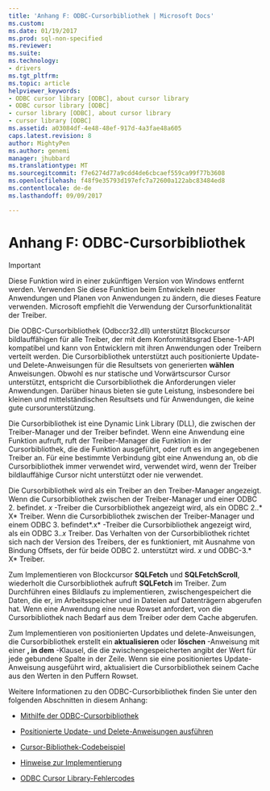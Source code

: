 ```yaml
---
title: 'Anhang F: ODBC-Cursorbibliothek | Microsoft Docs'
ms.custom: 
ms.date: 01/19/2017
ms.prod: sql-non-specified
ms.reviewer: 
ms.suite: 
ms.technology:
- drivers
ms.tgt_pltfrm: 
ms.topic: article
helpviewer_keywords:
- ODBC cursor library [ODBC], about cursor library
- ODBC cursor library [ODBC]
- cursor library [ODBC], about cursor library
- cursor library [ODBC]
ms.assetid: a03084df-4e48-48ef-917d-4a3fae48a605
caps.latest.revision: 8
author: MightyPen
ms.author: genemi
manager: jhubbard
ms.translationtype: MT
ms.sourcegitcommit: f7e6274d77a9cdd4de6cbcaef559ca99f77b3608
ms.openlocfilehash: f48f9e35793d197efc7a72600a122abc83484ed8
ms.contentlocale: de-de
ms.lasthandoff: 09/09/2017

---
```

# <a name="appendix-f-odbc-cursor-library"></a>Anhang F: ODBC-Cursorbibliothek
> [!IMPORTANT]  
>  Diese Funktion wird in einer zukünftigen Version von Windows entfernt werden. Verwenden Sie diese Funktion beim Entwickeln neuer Anwendungen und Planen von Anwendungen zu ändern, die dieses Feature verwenden. Microsoft empfiehlt die Verwendung der Cursorfunktionalität der Treiber.  
  
 Die ODBC-Cursorbibliothek (Odbccr32.dll) unterstützt Blockcursor bildlauffähigen für alle Treiber, der mit dem Konformitätsgrad Ebene-1-API kompatibel und kann von Entwicklern mit ihren Anwendungen oder Treibern verteilt werden. Die Cursorbibliothek unterstützt auch positionierte Update- und Delete-Anweisungen für die Resultsets von generierten **wählen** Anweisungen. Obwohl es nur statische und Vorwärtscursor Cursor unterstützt, entspricht die Cursorbibliothek die Anforderungen vieler Anwendungen. Darüber hinaus bieten sie gute Leistung, insbesondere bei kleinen und mittelständischen Resultsets und für Anwendungen, die keine gute cursorunterstützung.  
  
 Die Cursorbibliothek ist eine Dynamic Link Library (DLL), die zwischen der Treiber-Manager und der Treiber befindet. Wenn eine Anwendung eine Funktion aufruft, ruft der Treiber-Manager die Funktion in der Cursorbibliothek, die die Funktion ausgeführt, oder ruft es im angegebenen Treiber an. Für eine bestimmte Verbindung gibt eine Anwendung an, ob die Cursorbibliothek immer verwendet wird, verwendet wird, wenn der Treiber bildlauffähige Cursor nicht unterstützt oder nie verwendet.  
  
 Die Cursorbibliothek wird als ein Treiber an den Treiber-Manager angezeigt. Wenn die Cursorbibliothek zwischen der Treiber-Manager und einer ODBC 2. befindet. *x* -Treiber die Cursorbibliothek angezeigt wird, als ein ODBC 2..* X* Treiber. Wenn die Cursorbibliothek zwischen der Treiber-Manager und einem ODBC 3. befindet*.x* -Treiber die Cursorbibliothek angezeigt wird, als ein ODBC 3.*.x* Treiber. Das Verhalten von der Cursorbibliothek richtet sich nach der Version des Treibers, der es funktioniert, mit Ausnahme von Bindung Offsets, der für beide ODBC 2. unterstützt wird. *x* und ODBC-3.* X* Treiber.  
  
 Zum Implementieren von Blockcursor **SQLFetch** und **SQLFetchScroll**, wiederholt die Cursorbibliothek aufruft **SQLFetch** im Treiber. Zum Durchführen eines Bildlaufs zu implementieren, zwischengespeichert die Daten, die er, im Arbeitsspeicher und in Dateien auf Datenträgern abgerufen hat. Wenn eine Anwendung eine neue Rowset anfordert, von die Cursorbibliothek nach Bedarf aus dem Treiber oder dem Cache abgerufen.  
  
 Zum Implementieren von positionierten Updates und delete-Anweisungen, die Cursorbibliothek erstellt ein **aktualisieren** oder **löschen** -Anweisung mit einer **, in dem** -Klausel, die die zwischengespeicherten angibt der Wert für jede gebundene Spalte in der Zeile. Wenn sie eine positioniertes Update-Anweisung ausgeführt wird, aktualisiert die Cursorbibliothek seinem Cache aus den Werten in den Puffern Rowset.  
  
 Weitere Informationen zu den ODBC-Cursorbibliothek finden Sie unter den folgenden Abschnitten in diesem Anhang:  
  
-   [Mithilfe der ODBC-Cursorbibliothek](../../../odbc/reference/appendixes/using-the-odbc-cursor-library.md)  
  
-   [Positionierte Update- und Delete-Anweisungen ausführen](../../../odbc/reference/appendixes/executing-positioned-update-and-delete-statements.md)  
  
-   [Cursor-Bibliothek-Codebeispiel](../../../odbc/reference/appendixes/cursor-library-code-example.md)  
  
-   [Hinweise zur Implementierung](../../../odbc/reference/appendixes/implementation-notes.md)  
  
-   [ODBC Cursor Library-Fehlercodes](../../../odbc/reference/appendixes/odbc-cursor-library-error-codes.md)
